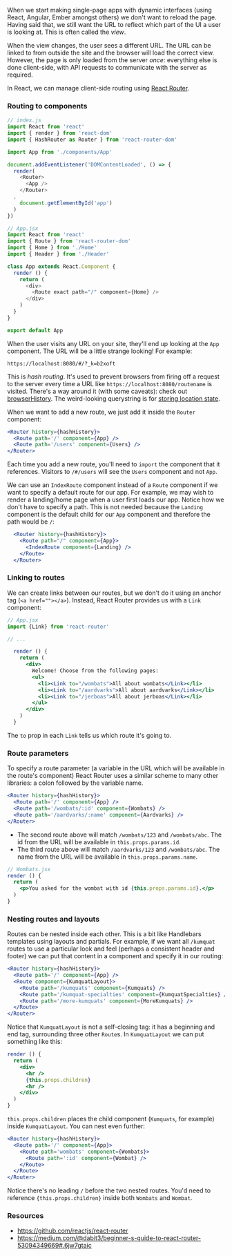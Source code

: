 When we start making single-page apps with dynamic interfaces (using React, Angular, Ember amongst others) we don't want to reload the page. Having said that, we still want the URL to reflect which part of the UI a user is looking at. This is often called the _view_.

When the view changes, the user sees a different URL. The URL can be linked to from outside the site and the browser will load the correct view. However, the page is only loaded from the server _once_: everything else is done client-side, with API requests to communicate with the server as required.

In React, we can manage client-side routing using [React Router](https://github.com/ReactTraining/react-router/tree/master/packages/react-router-dom).


### Routing to components

```js
// index.js
import React from 'react'
import { render } from 'react-dom'
import { HashRouter as Router } from 'react-router-dom'

import App from './components/App'

document.addEventListener('DOMContentLoaded', () => {
  render(
    <Router>
      <App />
    </Router>
  ,
    document.getElementById('app')
  )
})

// App.jsx
import React from 'react'
import { Route } from 'react-router-dom'
import { Home } from './Home'
import { Header } from './Header'

class App extends React.Component {
  render () {
    return (
      <div>
        <Route exact path="/" component={Home} />
      </div>
    )
  }
}

export default App

```

When the user visits any URL on your site, they'll end up looking at the `App` component. The URL will be a little strange looking! For example:

```
https://localhost:8080/#/?_k=b2xoft
```

This is _hash routing_. It's used to prevent browsers from firing off a request to the server every time a URL like `https://localhost:8080/routename` is visited. There's a way around it (with some caveats): check out [browserHistory](https://github.com/reactjs/react-router/blob/master/docs/guides/Histories.md#browserhistory). The weird-looking querystring is for [storing location state](https://github.com/reactjs/react-router/blob/master/docs/guides/Histories.md#what-is-that-_kckuvup-junk-in-the-url).

When we want to add a new route, we just add it inside the `Router` component:

```jsx
<Router history={hashHistory}>
  <Route path='/' component={App} />
  <Route path='/users' component={Users} />
</Router>
```

Each time you add a new route, you'll need to `import` the component that it references. Visitors to `/#/users` will see the `Users` component and not `App`.

We can use an `IndexRoute` component instead of a `Route` component if we want to specify a default route for our app. For example, we may wish to render a landing/home page when a user first loads our app. Notice how we don't have to specify a path. This is not needed because the `Landing` component is the default child for our `App` component and therefore the path would be `/`:

```jsx
  <Router history={hashHistory}>
    <Route path="/" component={App}>
      <IndexRoute component={Landing} />
    </Route>
  </Router>
```


### Linking to routes

We can create links between our routes, but we don't do it using an anchor tag (`<a href=""></a>`). Instead, React Router provides us with a `Link` component:

```jsx
// App.jsx
import {Link} from 'react-router'

// ...

  render () {
    return (
      <div>
        Welcome! Choose from the following pages:
        <ul>
          <li><Link to="/wombats">All about wombats</Link></li>
          <li><Link to="/aardvarks">All about aardvarks</Link></li>
          <li><Link to="/jerboas">All about jerboas</Link></li>
        </ul>
      </div>
    )
  }
```

The `to` prop in each `Link` tells us which route it's going to.


### Route parameters

To specify a route parameter (a variable in the URL which will be available in the route's component) React Router uses a similar scheme to many other libraries: a colon followed by the variable name.

```jsx
<Router history={hashHistory}>
  <Route path='/' component={App} />
  <Route path='/wombats/:id' component={Wombats} />
  <Route path='/aardvarks/:name' component={Aardvarks} />
</Router>
```

 - The second route above will match `/wombats/123` and `/wombats/abc`. The id from the URL will be available in `this.props.params.id`.
 - The third route above will match `/aardvarks/123` and `/wombats/abc`. The name from the URL will be available in `this.props.params.name`.

```jsx
// Wombats.jsx
render () {
  return (
    <p>You asked for the wombat with id {this.props.params.id}.</p>
  )
}
```


### Nesting routes and layouts

Routes can be nested inside each other. This is a bit like Handlebars templates using layouts and partials. For example, if we want all `/kumquat` routes to use a particular look and feel (perhaps a consistent header and footer) we can put that content in a component and specify it in our routing:

```jsx
<Router history={hashHistory}>
  <Route path='/' component={App} />
  <Route component={KumquatLayout}>
    <Route path='/kumquats' component={Kumquats} />
    <Route path='/kumquat-specialties' component={KumquatSpecialties} />
    <Route path='/more-kumquats' component={MoreKumquats} />
  </Route>
</Router>
```

Notice that `KumquatLayout` is not a self-closing tag: it has a beginning and end tag, surrounding three other `Route`s. In `KumquatLayout` we can put something like this:

```jsx
render () {
  return (
    <div>
      <hr />
      {this.props.children}
      <hr />
    </div>
  )
}
```

`this.props.children` places the child component (`Kumquats`, for example) inside `KumquatLayout`. You can nest even further:

```jsx
<Router history={hashHistory}>
  <Route path='/' component={App}>
    <Route path='wombats' component={Wombats}>
      <Route path=':id' component={Wombat} />
    </Route>
  </Route>
</Router>
```

Notice there's no leading `/` before the two nested routes. You'd need to reference `{this.props.children}` inside both `Wombats` and `Wombat`.


### Resources

- https://github.com/reactjs/react-router
- https://medium.com/@dabit3/beginner-s-guide-to-react-router-53094349669#.6jw7gtaic
